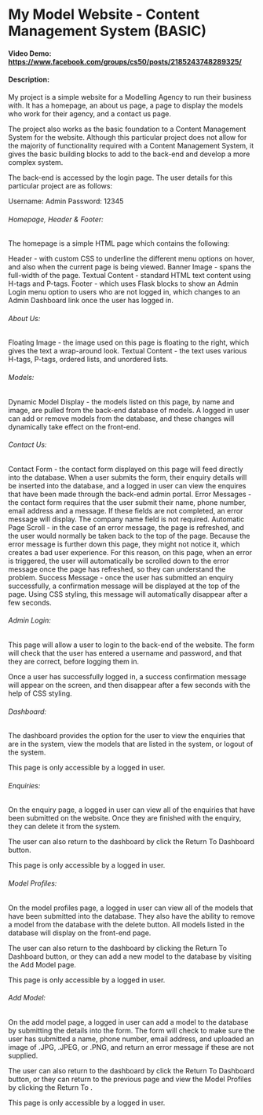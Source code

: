 # My Model Website - Content Management System (BASIC)
#### Video Demo:  https://www.facebook.com/groups/cs50/posts/2185243748289325/
#### Description:

My project is a simple website for a Modelling Agency to run their business with. It has a homepage, an about us page, a page to display the models who work for their agency, and a contact us page.

The project also works as the basic foundation to a Content Management System for the website. Although this particular project does not allow for the majority of functionality required with a Content Management System, it gives the basic building blocks to add to the back-end and develop a more complex system.

The back-end is accessed by the login page. The user details for this particular project are as follows:

Username: Admin
Password: 12345

###### Homepage, Header & Footer:

The homepage is a simple HTML page which contains the following:

Header - with custom CSS to underline the different menu options on hover, and also when the current page is being viewed.
Banner Image - spans the full-width of the page.
Textual Content - standard HTML text content using H-tags and P-tags.
Footer - which uses Flask blocks to show an Admin Login menu option to users who are not logged in, which changes to an Admin Dashboard link once the user has logged in.

###### About Us:

Floating Image - the image used on this page is floating to the right, which gives the text a wrap-around look.
Textual Content - the text uses various H-tags, P-tags, ordered lists, and unordered lists.

###### Models:

Dynamic Model Display - the models listed on this page, by name and image, are pulled from the back-end database of models. A logged in user can add or remove models from the database, and these changes will dynamically take effect on the front-end.

###### Contact Us:

Contact Form - the contact form displayed on this page will feed directly into the database. When a user submits the form, their enquiry details will be inserted into the database, and a logged in user can view the enquires that have been made through the back-end admin portal.
Error Messages - the contact form requires that the user submit their name, phone number, email address and a message. If these fields are not completed, an error message will display. The company name field is not required.
Automatic Page Scroll - in the case of an error message, the page is refreshed, and the user would normally be taken back to the top of the page. Because the error message is further down this page, they might not notice it, which creates a bad user experience. For this reason, on this page, when an error is triggered, the user will automatically be scrolled down to the error message once the page has refreshed, so they can understand the problem.
Success Message - once the user has submitted an enquiry successfully, a confirmation message will be displayed at the top of the page. Using CSS styling, this message will automatically disappear after a few seconds.

###### Admin Login:

This page will allow a user to login to the back-end of the website. The form will check that the user has entered a username and password, and that they are correct, before logging them in.

Once a user has successfully logged in, a success confirmation message will appear on the screen, and then disappear after a few seconds with the help of CSS styling.

###### Dashboard:

The dashboard provides the option for the user to view the enquiries that are in the system, view the models that are listed in the system, or logout of the system.

This page is only accessible by a logged in user.

###### Enquiries:

On the enquiry page, a logged in user can view all of the enquiries that have been submitted on the website. Once they are finished with the enquiry, they can delete it from the system.

The user can also return to the dashboard by click the Return To Dashboard button.

This page is only accessible by a logged in user.

###### Model Profiles:

On the model profiles page, a logged in user can view all of the models that have been submitted into the database. They also have the ability to remove a model from the database with the delete button. All models listed in the database will display on the front-end page.

The user can also return to the dashboard by clicking the Return To Dashboard button, or they can add a new model to the database by visiting the Add Model page.

This page is only accessible by a logged in user.

###### Add Model:

On the add model page, a logged in user can add a model to the database by submitting the details into the form. The form will check to make sure the user has submitted a name, phone number, email address, and uploaded an image of .JPG, .JPEG, or .PNG, and return an error message if these are not supplied.

The user can also return to the dashboard by click the Return To Dashboard button, or they can return to the previous page and view the Model Profiles by clicking the Return To .

This page is only accessible by a logged in user.
